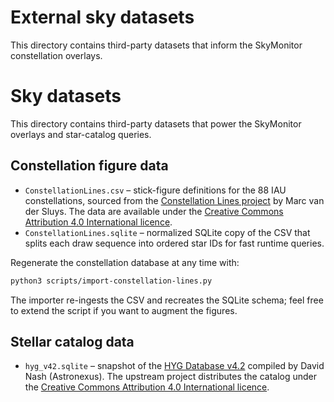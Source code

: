 # External sky datasets

This directory contains third-party datasets that inform the SkyMonitor constellation overlays.

# Sky datasets

This directory contains third-party datasets that power the SkyMonitor overlays and star-catalog queries.

## Constellation figure data

- `ConstellationLines.csv` – stick-figure definitions for the 88 IAU constellations, sourced from the
  [Constellation Lines project](https://github.com/MarcvdSluys/ConstellationLines) by Marc van der Sluys.
  The data are available under the [Creative Commons Attribution 4.0 International licence](https://creativecommons.org/licenses/by/4.0/).
- `ConstellationLines.sqlite` – normalized SQLite copy of the CSV that splits each draw sequence into ordered star IDs for fast runtime queries.

Regenerate the constellation database at any time with:

```bash
python3 scripts/import-constellation-lines.py
```

The importer re-ingests the CSV and recreates the SQLite schema; feel free to extend the script if you want to augment the figures.

## Stellar catalog data

- `hyg_v42.sqlite` – snapshot of the [HYG Database v4.2](https://github.com/astronexus/HYG-Database) compiled by David Nash (Astronexus).
  The upstream project distributes the catalog under the [Creative Commons Attribution 4.0 International licence](https://creativecommons.org/licenses/by/4.0/).
